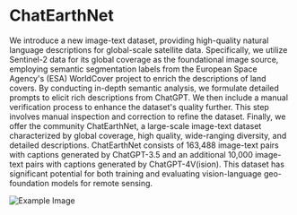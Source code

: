 # ChatEarthNet
We introduce a new image-text dataset, providing high-quality natural language descriptions for global-scale satellite data. Specifically, we utilize Sentinel-2 data for its global coverage as the foundational image source, employing semantic segmentation labels from the European Space Agency's (ESA) WorldCover project to enrich the descriptions of land covers. By conducting in-depth semantic analysis, we formulate detailed prompts to elicit rich descriptions from ChatGPT. We then include a manual verification process to enhance the dataset's quality further. This step involves manual inspection and correction to refine the dataset. Finally, we offer the community ChatEarthNet, a large-scale image-text dataset characterized by global coverage, high quality, wide-ranging diversity, and detailed descriptions. ChatEarthNet consists of 163,488 image-text pairs with captions generated by ChatGPT-3.5 and an additional 10,000 image-text pairs with captions generated by ChatGPT-4V(ision). This dataset has significant potential for both training and evaluating vision-language geo-foundation models for remote sensing. 

![Example Image](images/dataset_vis_1.png "An overview of the ChatEarthNet dataset. We randomly select image-text samples from four different locations. The left and top sides display the descriptions generated by ChatGPT-4V. While the right and bottom sides show two samples produced by ChatGPT-3.5. We use different colors to highlight the words of different land cover types.")
